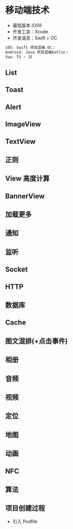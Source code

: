# 移动端技术

* 最低版本 iOS9
* 开发工具：Xcode
* 开发语言：Swift + OC

```js
iOS: Swift 项目混编 OC；
Android: Java 项目混编kotlin；
Vue: TS + JS
```

## List

## Toast

## Alert

## ImageView

## TextView

## 正则

## View 高度计算

## BannerView

## 加载更多

## 通知

## 监听

## Socket

## HTTP

## 数据库

## Cache

## 图文混排(+点击事件)

## 相册

## 音频

## 视频

## 定位

## 地图

## 动画

## NFC

## 算法

## 项目创建过程

* 引入 Podfile
